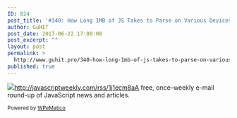 ```yaml
---
ID: 824
post_title: '#340: How Long 1MB of JS Takes to Parse on Various Devices'
author: GuHIT
post_date: 2017-06-22 17:00:00
post_excerpt: ""
layout: post
permalink: >
  http://www.guhit.pro/340-how-long-1mb-of-js-takes-to-parse-on-various-devices/
published: true
---
```

<img class="wpe_imgrss" src="http://www.guhit.pro/wp-content/uploads/2017/06/d10327e4.png">http://javascriptweekly.com/rss/1j1ecm8aA free, once&ndash;weekly e-mail round-up of JavaScript news and articles.<p class="wpematico_credit"><small>Powered by <a href="http://www.wpematico.com" target="_blank">WPeMatico</a></small></p>